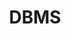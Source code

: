 ---
# Featured tags need to have either the `list` or `grid` layout (PRO only).
layout: list

# The title of the tag's page.
title: DBMS

# The name of the tag, used in a post's front matter (e.g. tags: [<slug>]).
slug: dbms

# (Optional) Write a short (~150 characters) description of this featured tag.
description: >
  This is a DBMS Study Log.

# (Optional) You can disable grouping posts by date.
# no_groups: true

# Exclude this example category from the sitemap.
# DON'T USE THIS SETTING IN YOUR CATEGORIES!
sitemap: true
---